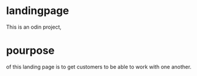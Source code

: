 # landingpage
This is an odin project, 

# pourpose 
of this landing page is to get customers to be able to work with one another. 



